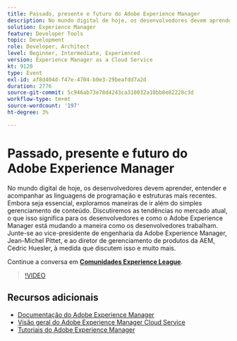 ```yaml
---
title: Passado, presente e futuro do Adobe Experience Manager
description: No mundo digital de hoje, os desenvolvedores devem aprender, entender e acompanhar as linguagens de programação e estruturas mais recentes. Embora seja essencial, exploramos maneiras de ir além do simples gerenciamento de conteúdo. Discutiremos as tendências no mercado atual, o que isso significa para os desenvolvedores e como o Adobe Experience Manager está mudando a maneira como os desenvolvedores trabalham. Junte-se ao vice-presidente de engenharia da Adobe Experience Manager, Jean-Michel Pittet, e ao diretor de gerenciamento de produtos da AEM, Cedric Huesler, à medida que discutem isso e muito mais.
solution: Experience Manager
feature: Developer Tools
topic: Development
role: Developer, Architect
level: Beginner, Intermediate, Experienced
version: Experience Manager as a Cloud Service
kt: 9120
type: Event
exl-id: af8d404d-f47e-4704-b0e3-29beafdd7a2d
duration: 2776
source-git-commit: 5c946ab73e78d4243ca310032a10bb8e82228c3d
workflow-type: tm+mt
source-wordcount: '197'
ht-degree: 3%

---
```


# Passado, presente e futuro do Adobe Experience Manager

No mundo digital de hoje, os desenvolvedores devem aprender, entender e acompanhar as linguagens de programação e estruturas mais recentes. Embora seja essencial, exploramos maneiras de ir além do simples gerenciamento de conteúdo. Discutiremos as tendências no mercado atual, o que isso significa para os desenvolvedores e como o Adobe Experience Manager está mudando a maneira como os desenvolvedores trabalham. Junte-se ao vice-presidente de engenharia da Adobe Experience Manager, Jean-Michel Pittet, e ao diretor de gerenciamento de produtos da AEM, Cedric Huesler, à medida que discutem isso e muito mais.

Continue a conversa em **[Comunidades Experience League](https://adobe.ly/2WrPvNj)**.

>[!VIDEO](https://video.tv.adobe.com/v/337528/?quality=12&learn=on&hidetitle=true)

## Recursos adicionais

- [Documentação do Adobe Experience Manager](https://experienceleague.adobe.com/docs/experience-manager-cloud-service.html)
- [Visão geral do Adobe Experience Manager Cloud Service](https://experienceleague.adobe.com/docs/experience-manager-cloud-service/overview/home.html)
- [Tutoriais do Adobe Experience Manager](https://experienceleague.adobe.com/docs/experience-manager-tutorials.html)
